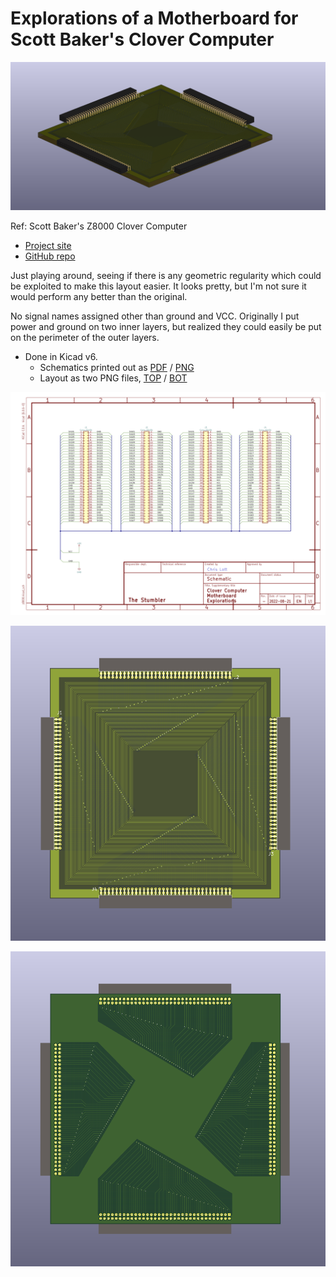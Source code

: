 # Explorations of a Motherboard for Scott Baker's Clover Computer

![](z8000-3d.png)

Ref: Scott Baker's Z8000 Clover Computer
* [Project site](https://www.smbaker.com/scotts-z8000-cp-m-8000-clover-computer)
* [GitHub repo](https://github.com/sbelectronics/z8000)

Just playing around, seeing if there is any geometric regularity which
could be exploited to make this layout easier. It looks pretty, but I'm
not sure it would perform any better than the original. 

No signal names assigned other than ground and VCC. Originally I put
power and ground on two inner layers, but realized they could easily be
put on the perimeter of the outer layers.

* Done in Kicad v6. 
  - Schematics printed out as [PDF](z8000-sch.pdf) / [PNG](z8000-sch.png)
  - Layout as two PNG files, [TOP](z8000-top.png) / [BOT](z8000-bot.png)

![Schematics](z8000-sch.png)

![Top View](z8000-top.png)

![Bottom View](z8000-bot.png)


